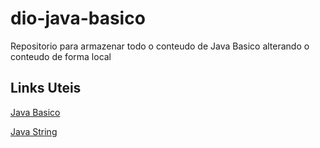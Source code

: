# dio-java-basico
Repositorio para armazenar todo o conteudo de Java Basico
alterando o conteudo de forma local


## Links Uteis

[Java Basico](https://glysns.gitbook.io/java-basico/sintaxe/documentacao)

[Java String](https://docs.oracle.com/javase/7/docs/api/java/lang/String.html)
